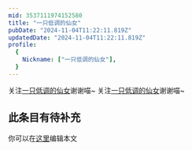 ```yaml
---
mid: 3537111974152580
title: "一只低调的仙女"
pubDate: "2024-11-04T11:22:11.819Z"
updatedDate: "2024-11-04T11:22:11.819Z"
profile:
  {
    Nickname: ["一只低调的仙女"],
  }
---
```


关注[一只低调的仙女](https://space.bilibili.com/3537111974152580)谢谢喵~ 关注[一只低调的仙女](https://space.bilibili.com/3537111974152580)谢谢喵~

## 此条目有待补充
你可以在[这里](https://github.com/Yuhanawa/VTuber.ICU-Content/edit/master/v/一只低调的仙女/index.md)编辑本文
